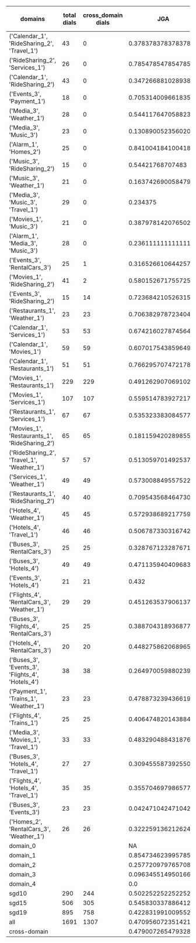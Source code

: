 | domains                                          |   total dials |   cross_domain dials | JGA                 | RSA                | TA                 | CDTA                |   total turns |   cross-domain turns |
|--------------------------------------------------|---------------|----------------------|---------------------|--------------------|--------------------|---------------------|---------------|----------------------|
| ('Calendar_1', 'RideSharing_2', 'Travel_1')      |            43 |                    0 | 0.3783783783783784  | 0.7625907029478455 | 0.7387387387387387 | NA                  |           444 |                    0 |
| ('RideSharing_2', 'Services_1')                  |            26 |                    0 | 0.7854785478547854  | 0.9580150462962964 | 0.9108910891089109 | NA                  |           303 |                    0 |
| ('Calendar_1', 'RideSharing_2')                  |            43 |                    0 | 0.34726688102893893 | 0.7241269841269826 | 0.8327974276527331 | NA                  |           311 |                    0 |
| ('Events_3', 'Payment_1')                        |            18 |                    0 | 0.7053140096618358  | 0.9192325262677024 | 0.893719806763285  | NA                  |           207 |                    0 |
| ('Media_3', 'Weather_1')                         |            28 |                    0 | 0.5441176470588235  | 0.8353403141361255 | 0.8921568627450981 | NA                  |           204 |                    0 |
| ('Media_3', 'Music_3')                           |            23 |                    0 | 0.13089005235602094 | 0.5108472998137805 | 0.5654450261780105 | NA                  |           191 |                    0 |
| ('Alarm_1', 'Homes_2')                           |            25 |                    0 | 0.8410041841004184  | 0.9512540821751346 | 0.9372384937238494 | NA                  |           239 |                    0 |
| ('Music_3', 'RideSharing_2')                     |            15 |                    0 | 0.54421768707483    | 0.8816193853427893 | 0.8231292517006803 | NA                  |           147 |                    0 |
| ('Music_3', 'Weather_1')                         |            21 |                    0 | 0.16374269005847952 | 0.6028164924506386 | 0.5555555555555556 | NA                  |           171 |                    0 |
| ('Media_3', 'Music_3', 'Travel_1')               |            29 |                    0 | 0.234375            | 0.6984584368099354 | 0.6588541666666666 | NA                  |           384 |                    0 |
| ('Movies_1', 'Music_3')                          |            21 |                    0 | 0.3879781420765027  | 0.7711503375296478 | 0.73224043715847   | NA                  |           183 |                    0 |
| ('Alarm_1', 'Media_3', 'Music_3')                |            28 |                    0 | 0.2361111111111111  | 0.5726880901038198 | 0.6840277777777778 | NA                  |           288 |                    0 |
| ('Events_3', 'RentalCars_3')                     |            25 |                    1 | 0.3165266106442577  | 0.7606019319492502 | 0.6414565826330533 | 0.0                 |           357 |                    1 |
| ('Movies_1', 'RideSharing_2')                    |            41 |                    2 | 0.5801526717557252  | 0.8824276753712231 | 0.8320610687022901 | 1.0                 |           393 |                    2 |
| ('Events_3', 'RideSharing_2')                    |            15 |                   14 | 0.7236842105263158  | 0.906354717813051  | 0.7960526315789473 | 0.0                 |           152 |                   14 |
| ('Restaurants_1', 'Weather_1')                   |            23 |                   23 | 0.7063829787234043  | 0.9453381495048161 | 0.8382978723404255 | 0.6153846153846154  |           235 |                   26 |
| ('Calendar_1', 'Services_1')                     |            53 |                   53 | 0.6742160278745645  | 0.8980956873814019 | 0.8554006968641115 | 0.4461538461538462  |           574 |                   65 |
| ('Calendar_1', 'Movies_1')                       |            59 |                   59 | 0.6070175438596491  | 0.886937691251235  | 0.8350877192982457 | 0.2597402597402597  |           570 |                   77 |
| ('Calendar_1', 'Restaurants_1')                  |            51 |                   51 | 0.766295707472178   | 0.9564122932809798 | 0.9109697933227345 | 0.6527777777777778  |           629 |                   72 |
| ('Movies_1', 'Restaurants_1')                    |           229 |                  229 | 0.4912629070691025  | 0.8617972343128928 | 0.7509928514694202 | 0.16721311475409836 |          2518 |                  305 |
| ('Movies_1', 'Services_1')                       |           107 |                  107 | 0.5595147839272175  | 0.8944279554573684 | 0.7892342683851402 | 0.26635514018691586 |          1319 |                  214 |
| ('Restaurants_1', 'Services_1')                  |            67 |                   67 | 0.5353233830845772  | 0.9057437047406175 | 0.7840796019900498 | 0.14705882352941177 |          1005 |                  136 |
| ('Movies_1', 'Restaurants_1', 'RideSharing_2')   |            65 |                   65 | 0.18115942028985507 | 0.7543678046814055 | 0.6467391304347826 | 0.12626262626262627 |          1104 |                  198 |
| ('RideSharing_2', 'Travel_1', 'Weather_1')       |            57 |                   57 | 0.5130597014925373  | 0.8638647932291202 | 0.7835820895522388 | 0.5964912280701754  |           536 |                   57 |
| ('Services_1', 'Weather_1')                      |            49 |                   49 | 0.5730088495575221  | 0.867940979208585  | 0.8672566371681416 | 0.5473684210526316  |           452 |                   95 |
| ('Restaurants_1', 'RideSharing_2')               |            40 |                   40 | 0.7095435684647303  | 0.9352000609543708 | 0.8568464730290456 | 0.0                 |           482 |                   40 |
| ('Hotels_4', 'Weather_1')                        |            45 |                   45 | 0.572938689217759   | 0.8840824540043298 | 0.8245243128964059 | 0.36                |           473 |                   50 |
| ('Hotels_4', 'Travel_1')                         |            46 |                   46 | 0.5067873303167421  | 0.8299518596767401 | 0.8099547511312217 | 0.3191489361702128  |           442 |                   47 |
| ('Buses_3', 'RentalCars_3')                      |            25 |                   25 | 0.3287671232876712  | 0.8432520633791829 | 0.6821917808219178 | 0.6511627906976745  |           365 |                   43 |
| ('Buses_3', 'Hotels_4')                          |            49 |                   49 | 0.47113594040968343 | 0.8425263303029301 | 0.7653631284916201 | 0.15517241379310345 |           537 |                   58 |
| ('Events_3', 'Hotels_4')                         |            21 |                   21 | 0.432               | 0.8076546051229595 | 0.76               | 0.5416666666666666  |           250 |                   24 |
| ('Flights_4', 'RentalCars_3', 'Weather_1')       |            29 |                   29 | 0.45126353790613716 | 0.8722677658117218 | 0.6859205776173285 | 0.47692307692307695 |           277 |                   65 |
| ('Buses_3', 'Flights_4', 'RentalCars_3')         |            25 |                   25 | 0.38870431893687707 | 0.8208041328258097 | 0.6677740863787376 | 0.1724137931034483  |           301 |                   58 |
| ('Hotels_4', 'RentalCars_3')                     |            20 |                   20 | 0.4482758620689655  | 0.8898887034429206 | 0.842911877394636  | 0.14285714285714285 |           261 |                   21 |
| ('Buses_3', 'Events_3', 'Flights_4', 'Hotels_4') |            38 |                   38 | 0.26497005988023953 | 0.7701933564407281 | 0.6347305389221557 | 0.2967741935483871  |           668 |                  155 |
| ('Payment_1', 'Trains_1', 'Weather_1')           |            23 |                   23 | 0.4788732394366197  | 0.8459837519435038 | 0.7661971830985915 | 0.4074074074074074  |           355 |                   27 |
| ('Flights_4', 'Trains_1')                        |            25 |                   25 | 0.4064748201438849  | 0.8653743156552143 | 0.737410071942446  | 0.0                 |           278 |                   25 |
| ('Media_3', 'Movies_1', 'Travel_1')              |            33 |                   33 | 0.4832904884318766  | 0.8481389754300798 | 0.8174807197943444 | 0.4864864864864865  |           389 |                   37 |
| ('Buses_3', 'Hotels_4', 'Travel_1')              |            27 |                   27 | 0.30945558739255014 | 0.8041502653897606 | 0.7306590257879656 | 0.1724137931034483  |           349 |                   58 |
| ('Flights_4', 'Hotels_4', 'Travel_1')            |            35 |                   35 | 0.35570469798657717 | 0.8275116634601413 | 0.6577181208053692 | 0.27848101265822783 |           447 |                   79 |
| ('Buses_3', 'Events_3')                          |            23 |                   23 | 0.04247104247104247 | 0.6859855498166348 | 0.6756756756756757 | 0.04                |           259 |                   25 |
| ('Homes_2', 'RentalCars_3', 'Weather_1')         |            26 |                   26 | 0.3222591362126246  | 0.8137086339586336 | 0.6777408637873754 | 0.4166666666666667  |           301 |                   36 |
| domain_0                                         |               |                      | NA                  | NA                 | NA                 | NA                  |             0 |                    0 |
| domain_1                                         |               |                      | 0.8547346239957856  | 0.9320971450850262 | 0.9134729355985777 | NA                  |          7593 |                    0 |
| domain_2                                         |               |                      | 0.2577209797657082  | 0.7990775212201207 | 0.6741214057507987 | 0.296127562642369   |          9390 |                 1756 |
| domain_3                                         |               |                      | 0.09634551495016612 | 0.7536006192388417 | 0.6587565258661604 | 0.20761245674740483 |          2107 |                  289 |
| domain_4                                         |               |                      | 0.0                 | 0.6981031632351646 | 0.5269230769230769 | 0.35384615384615387 |           260 |                   65 |
| sgd10                                            |           290 |                  244 | 0.5022522522522522  | 0.8529109826616537 | 0.7940797940797941 | 0.37752161383285304 |          3108 |                  347 |
| sgd15                                            |           506 |                  305 | 0.5458303378864127  | 0.8550769163022697 | 0.7985262401150252 | 0.35609756097560974 |          5564 |                  410 |
| sgd19                                            |           895 |                  758 | 0.4228319910095524  | 0.830396867544593  | 0.7379659112193294 | 0.2409460458240946  |         10678 |                 1353 |
| all                                              |          1691 |                 1307 | 0.4709560723514212  | 0.8410911122666413 | 0.7643927648578811 | 0.285781990521327   |         19350 |                 2110 |
| cross-domain                                     |               |                      | 0.47900726547932876 | 0.8568518345699151 | 0.7646113290040507 | 0.285781990521327   |         15553 |                 2110 |
